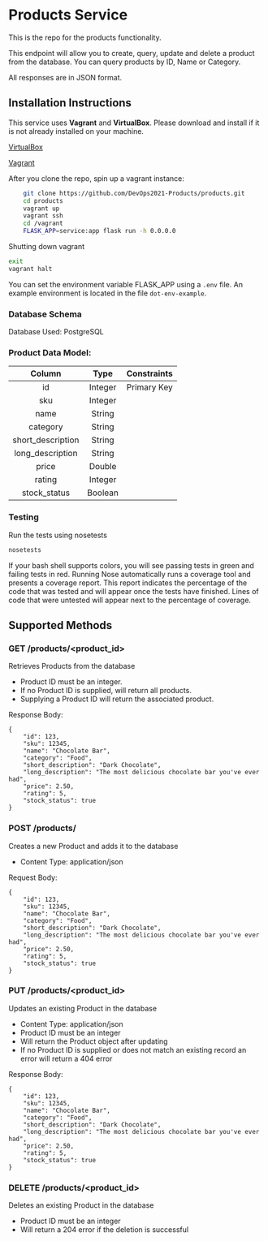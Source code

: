 # Products Service


This is the repo for the products functionality. 

This endpoint will allow you to create, query, update and delete a product from the database. You can query products by ID, Name or Category.

All responses are in JSON format.

## Installation Instructions

This service uses **Vagrant** and **VirtualBox**. Please download and install if it is not already installed on your machine.

[VirtualBox](https://www.virtualbox.org/)

[Vagrant](https://www.vagrantup.com/)

After you clone the repo, spin up a vagrant instance:

```bash
    git clone https://github.com/DevOps2021-Products/products.git
    cd products
    vagrant up
    vagrant ssh
    cd /vagrant
    FLASK_APP=service:app flask run -h 0.0.0.0
```

Shutting down vagrant
``` bash
exit
vagrant halt
```

You can set the environment variable FLASK_APP using a `.env` file. An example environment is located in the file `dot-env-example`.

### Database Schema

Database Used: PostgreSQL

### Product Data Model:

|  Column  |  Type  | Constraints  |
| :---------: | :---------: | :------------: | 
| id | Integer | Primary Key |
| sku | Integer | |
| name | String | |
| category | String | |
| short_description | String | |
| long_description | String | |
| price | Double | |
| rating | Integer | |
| stock_status | Boolean | |

### Testing
Run the tests using nosetests
```bash
nosetests
```
If your bash shell supports colors, you will see passing tests in green and failing tests in red.
Running Nose automatically runs a coverage tool and presents a coverage report. This report indicates the percentage of the code that was tested and will appear once the tests have finished. Lines of code that were untested will appear next to the percentage of coverage.

## Supported Methods

### GET /products/<product_id>
Retrieves Products from the database
- Product ID must be an integer.
- If no Product ID is supplied, will return all products.
- Supplying a Product ID will return the associated product.

Response Body:
```
{
    "id": 123,
    "sku": 12345,
    "name": "Chocolate Bar",
    "category": "Food",
    "short_description": "Dark Chocolate",
    "long_description": "The most delicious chocolate bar you've ever had",
    "price": 2.50,
    "rating": 5,
    "stock_status": true
}
```
### POST /products/
Creates a new Product and adds it to the database
- Content Type: application/json
  
Request Body:
```
{
    "id": 123,
    "sku": 12345,
    "name": "Chocolate Bar",
    "category": "Food",
    "short_description": "Dark Chocolate",
    "long_description": "The most delicious chocolate bar you've ever had",
    "price": 2.50,
    "rating": 5,
    "stock_status": true
}
```

### PUT /products/<product_id>
Updates an existing Product in the database
- Content Type: application/json
- Product ID must be an integer
- Will return the Product object after updating
- If no Product ID is supplied or does not match an existing record an error will return a 404 error

Response Body:
```
{
    "id": 123,
    "sku": 12345,
    "name": "Chocolate Bar",
    "category": "Food",
    "short_description": "Dark Chocolate",
    "long_description": "The most delicious chocolate bar you've ever had",
    "price": 2.50,
    "rating": 5,
    "stock_status": true
}
```

### DELETE /products/<product_id>
Deletes an existing Product in the database
- Product ID must be an integer
- Will return a 204 error if the deletion is successful
